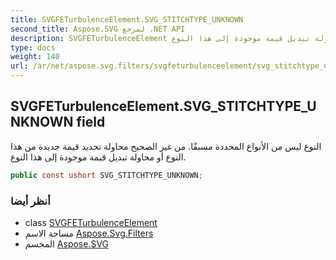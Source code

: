 ```yaml
---
title: SVGFETurbulenceElement.SVG_STITCHTYPE_UNKNOWN
second_title: Aspose.SVG لمرجع .NET API
description: SVGFETurbulenceElement مجال. النوع ليس من الأنواع المحددة مسبقًا. من غير الصحيح محاولة تحديد قيمة جديدة من هذا النوع أو محاولة تبديل قيمة موجودة إلى هذا النوع.
type: docs
weight: 140
url: /ar/net/aspose.svg.filters/svgfeturbulenceelement/svg_stitchtype_unknown/
---
```

## SVGFETurbulenceElement.SVG_STITCHTYPE_UNKNOWN field

النوع ليس من الأنواع المحددة مسبقًا. من غير الصحيح محاولة تحديد قيمة جديدة من هذا النوع أو محاولة تبديل قيمة موجودة إلى هذا النوع.

```csharp
public const ushort SVG_STITCHTYPE_UNKNOWN;
```

### أنظر أيضا

* class [SVGFETurbulenceElement](../)
* مساحة الاسم [Aspose.Svg.Filters](../../svgfeturbulenceelement/)
* المجسم [Aspose.SVG](../../../)


